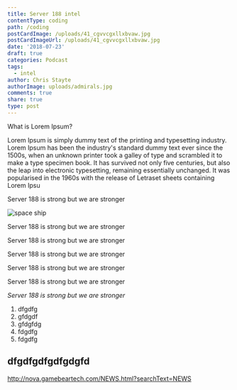 ```yaml
---
title: Server 188 intel
contentType: coding
path: /coding
postCardImage: /uploads/41_cgvvcgxllxbvaw.jpg
postCardImageUrl: /uploads/41_cgvvcgxllxbvaw.jpg
date: '2018-07-23'
draft: true
categories: Podcast
tags:
  - intel
author: Chris Stayte
authorImage: uploads/admirals.jpg
comments: true
share: true
type: post
---
```

What is Lorem Ipsum?

Lorem Ipsum is simply dummy text of the printing and typesetting industry. Lorem Ipsum has been the industry's standard dummy text ever since the 1500s, when an unknown printer took a galley of type and scrambled it to make a type specimen book. It has survived not only five centuries, but also the leap into electronic typesetting, remaining essentially unchanged. It was popularised in the 1960s with the release of Letraset sheets containing Lorem Ipsu

Server 188 is strong but we are stronger

![space ship](/uploads/armory.jpg)

Server 188 is strong but we are stronger

Server 188 is strong but we are stronger

Server 188 is strong but we are stronger

Server 188 is strong but we are stronger

Server 188 is strong but we are stronger

_Server 188 is strong but we are stronger_

1. dfgdfg
2. gfdgdf
3. gfdgfdg
4. fdgdfg
5. fdgdfg

## dfgdfgdfgdfgdgfd

<http://nova.gamebeartech.com/NEWS.html?searchText=NEWS>

